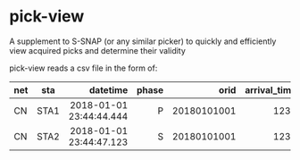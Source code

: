 # pick-view
A supplement to S-SNAP (or any similar picker) to quickly and efficiently view acquired picks and determine their validity

pick-view reads a csv file in the form of:

| net        | sta           | datetime  | phase | orid | arrival_time | lon | lat |
| -----------|:-------------:| ---------:| -----:| ----:| ------------:| ---:| ---:|
| CN     | STA1 | 2018-01-01 23:44:44.444 | P | 20180101001 | 1234 | -115.5 | 55.5 |
| CN     | STA2 | 2018-01-01 23:44:47.123 | S | 20180101001 | 1235 | -155.6 | 55.6 |
